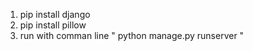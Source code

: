 1. pip install django
2. pip install pillow
3. run with comman line " python manage.py runserver "
   
